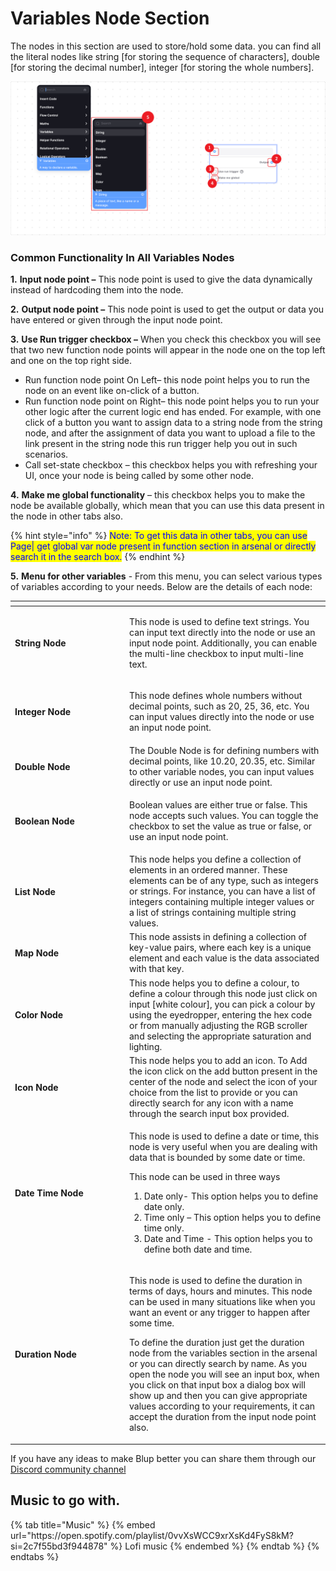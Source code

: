 # Variables Node Section


The nodes in this section are used to store/hold some data. you can find all the literal nodes like string \[for storing the sequence of characters], double \[for storing the decimal number], integer \[for storing the whole numbers].

![](../../.gitbook/assets/variable.png)


### Common Functionality In All Variables Nodes

**1.** **Input node point –** This node point is used to give the data dynamically instead of hardcoding them into the node.

**2.** **Output node point –** This node point is used to get the output or data you have entered or given through the input node point.

**3.** **Use Run trigger checkbox –** When you check this checkbox you will see that two new function node points will appear in the node one on the top left and one on the top right side.

* Run function node point On Left– this node point helps you to run the node on an event like on-click of a button.&#x20;
* &#x20;Run function node point on Right– this node point helps you to run your other logic after the current logic end has ended. For example, with one click of a button you want to assign data to a string node from the string node, and after the assignment of data you want to upload a file to the link present in the string node this run trigger help you out in such scenarios.
* Call set-state checkbox – this checkbox helps you with refreshing your UI, once your node is being called by some other node.

**4.** **Make me global functionality** – this checkbox helps you to make the node be available globally, which mean that you can use this data present in the node in other tabs also.

{% hint style="info" %}
<mark style="color:blue;">Note: To get this data in other tabs, you can use Page| get global var node present in function section in arsenal or directly search it in the search box.</mark>
{% endhint %}

**5.** **Menu for other variables**  - From this menu, you can select various types of variables according to your needs. Below are the details of each node:

<table><thead><tr><th width="169"></th><th></th></tr></thead><tbody><tr><td><strong>String Node</strong></td><td><p>This node is used to define text strings. You can input text directly into the node or use an input node point. Additionally, you can enable the multi-line checkbox to input multi-line text.</p></td></tr><tr><td><h4>Integer Node</h4></td><td><p>This node defines whole numbers without decimal points, such as 20, 25, 36, etc. You can input values directly into the node or use an input node point.</p></td></tr><tr><td><h4>Double Node</h4></td><td>The Double Node is for defining numbers with decimal points, like 10.20, 20.35, etc. Similar to other variable nodes, you can input values directly or use an input node point.</td></tr><tr><td><h4>Boolean Node</h4></td><td><p>Boolean values are either true or false. This node accepts such values. You can toggle the checkbox to set the value as true or false, or use an input node point.</p></td></tr><tr><td><h4>List Node</h4></td><td>This node helps you define a collection of elements in an ordered manner. These elements can be of any type, such as integers or strings. For instance, you can have a list of integers containing multiple integer values or a list of strings containing multiple string values.</td></tr><tr><td><h4>Map Node</h4></td><td>This node assists in defining a collection of key-value pairs, where each key is a unique element and each value is the data associated with that key.</td></tr><tr><td><h4>Color Node</h4></td><td>This node helps you to define a colour, to define a colour through this node just click on input [white colour], you can pick a colour by using the eyedropper, entering the hex code or from manually adjusting the RGB scroller and selecting the appropriate saturation and lighting.</td></tr><tr><td><h4>Icon Node</h4></td><td>This node helps you to add an icon. To Add the icon click on the add button present in the center of the node and select the icon of your choice from the list to provide or you can directly search for any icon with a name through the search input box provided.</td></tr><tr><td><h4>Date Time Node</h4></td><td><p></p><p>This node is used to define a date or time, this node is very useful when you are dealing with data that is bounded by some date or time.</p><p>This node can be used in three ways</p><ol><li>Date only- This option helps you to define date only.</li><li>Time only – This option helps you to define time only.</li><li>Date and Time  - This option helps you to define both date and time.</li></ol></td></tr><tr><td><h4>Duration Node</h4></td><td><p>This node is used to define the duration in terms of days, hours and minutes. This node can be used in many situations like when you want an event or any trigger to happen after some time.</p><p>To define the duration just get the duration node from the variables section in the arsenal or you can directly search by name. As you open the node you will see an input box, when you click on that input box a dialog box will show up and then you can give appropriate values according to your requirements, it can accept the duration from the input node point also.</p></td></tr></tbody></table>


If you have any ideas to make Blup better you can share them through our [Discord community channel ](https://discord.com/channels/940632966093234176/965313562425823303)

## Music to go with.
 
<div class="container">
  {% tab title="Music" %}
  {% embed url="https://open.spotify.com/playlist/0vvXsWCC9xrXsKd4FyS8kM?si=2c7f55bd3f944878" %}
  Lofi music
  {% endembed %}
  {% endtab %}
  {% endtabs %}
</div>